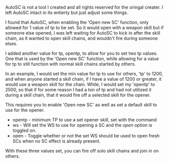 AutoSC is not a tool I created and all rights reserved for the oringal creater. I left AutoSC intact in its entierty but just adjust some things.

I found that AutoSC, when enabling the 'Open new SC' function, only allowed for 1 value of tp to be set. So it would open with a weapon skill but if someone else opened, I was left waiting for AutoSC to kick in after the skill chain, as it wanted to open skill chains, and wouldn't fire during someone elses.

I added another value for tp, opentp, to allow for you to set two tp values. One that is used by the 'Open new SC' function, while allowing for a value for tp to still function with normal skill chains started by others.

In an example, I would set the min value for tp to use for others, 'tp' to 1200, and when anyone started a skill chain, if I have a value of 1200 or greater, it would use a weapon skill for the chain.
While, I would set my 'opentp' to 2500, so that if for some reason I had a ton of tp and had not utilized it during a skill chain, that it would fire off a selected skill for the opener.

This requires you to enable 'Open new SC' as well as set a  default skill to use for the opener.

* opentp <number> - minimum TP to use a set opener skill, set with the <ws name> command
* ws <ws name> - Will set the WS to use for opening a SC and the _open_ option is toggled on.
* open - Toggle whether or not the set WS should be used to open fresh SCs when no SC effect is already present.

With these three values set, you can fire off solo skill chains and join in on others.
